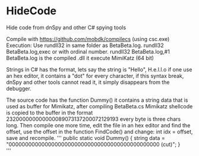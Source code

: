 # HideCode
Hide code from dnSpy and other C# spying tools

Compile with https://github.com/mobdk/compilecs (using csc.exe)
Execution: Use rundll32 in same folder as BetaBeta.log. rundll32 BetaBeta.log,exec or with ordinal number. rundll32 BetaBeta.log,#1
BetaBeta.log is the compiled .dll it execute MimiKatz (64 bit)

Strings in C# has the format, lets say the string is "Hello", H.e.l.l.o if one use an hex editor, it contains a "dot" for every character, if this syntax 
break, dnSpy and other tools cannot read it, it simply disappears from the debugger.

The source code has the function Dummy() it contains a string data that is used as buffer for Mimikatz, after compiling BetaBeta.cs Mimikatz shellcode is
copied to the buffer in the format 232000000000000089073137200072129193 every byte is three chars long. Then compile one more time, edit the file in an hex editor
and find the offset, use the offset in the function FindCode() and change: int idx = offset, save and recompile.
'''
public static void Dummy()
{
   string data = "0000000000000000000000000000000000000000000000 (cut)";
}        
'''

